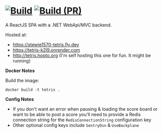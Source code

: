 [![Build](https://github.com/stewie1570/tetris/actions/workflows/Merge.yml/badge.svg)](https://github.com/stewie1570/tetris/actions/workflows/Merge.yml)
[![Build (PR)](https://github.com/stewie1570/tetris/actions/workflows/PR.yml/badge.svg)](https://github.com/stewie1570/tetris/actions/workflows/PR.yml)
======

A ReactJS SPA with a .NET WebApi/MVC backend.

Hosted at:
- https://stewie1570-tetris.fly.dev
- https://tetris-k2l9.onrender.com
- http://tetris.hopto.org  (I'm self hosting this one for fun. It might be running)

**Docker Notes**

Build the image:
```terminal
docker build -t tetris .
```

**Config Notes**
- If you don't want an error when pausing & loading the score board or want to be able to post a score you'll need to provide a Redis connection string for the `RedisConnectionString` configuration key
- Other optional config keys include `SentryDsn` & `UseBackplane`
